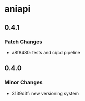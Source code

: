# aniapi

## 0.4.1

### Patch Changes

- a8f8480: tests and ci/cd pipeline

## 0.4.0

### Minor Changes

- 3139d3f: new versioning system
